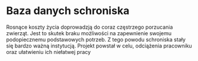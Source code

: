 # Baza danych schroniska
Rosnące koszty życia doprowadzją do coraz częstrzego porzucania zwierząt. Jest to skutek braku możliwości na zapewnienie swojemu podopiecznemu podstawowych potrzeb. Z
tego powodu schroniska stały się bardzo ważną instytucją. Projekt powstał w celu, odciążenia pracowniku oraz ułatwieniu ich niełatwej pracy 


